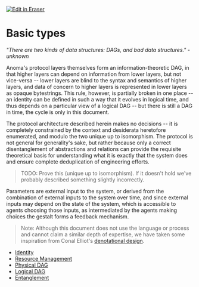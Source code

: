 <p><a target="_blank" href="https://app.eraser.io/workspace/IqIlr3o3qP1dvuW6OZaG" id="edit-in-eraser-github-link"><img alt="Edit in Eraser" src="https://firebasestorage.googleapis.com/v0/b/second-petal-295822.appspot.com/o/images%2Fgithub%2FOpen%20in%20Eraser.svg?alt=media&amp;token=968381c8-a7e7-472a-8ed6-4a6626da5501"></a></p>

# Basic types
_"There are two kinds of data structures: DAGs, and bad data structures." - unknown_

Anoma's protocol layers themselves form an information-theoretic DAG, in that higher layers can depend on information from lower layers, but not vice-versa -- lower layers are blind to the syntax and semantics of higher layers, and data of concern to higher layers is represented in lower layers as opaque bytestrings. This rule, however, is partially broken in one place -- an identity can be defined in such a way that it evolves in logical time, and thus depends on a particular view of a logical DAG -- but there is still a DAG in time, the cycle is only in this document.

The protocol architecture described herein makes no decisions -- it is completely constrained by the context and desiderata heretofore enumerated, and modulo the two unique up to isomorphism. The protocol is not general for generality's sake, but rather because only a correct disentanglement of abstractions and relations can provide the requisite theoretical basis for understanding what it is exactly that the system does and ensure complete deduplication of engineering efforts.

>  TODO: Prove this (unique up to isomorphism). If it doesn't hold we've probably described something slightly incorrectly. 

Parameters are external input to the system, or derived from the combination of external inputs to the system over time, and since external inputs may depend on the state of the system, which is accessible to agents choosing those inputs, as intermediated by the agents making choices the gestalt forms a feedback mechanism.

>  Note: Although this document does not use the language or process and cannot claim a similar depth of expertise, we have taken some inspiration from Conal Elliot's [﻿denotational design](https://www.typetheoryforall.com/2022/08/04/21-Conal-Eliott-2.html). 

- [﻿Identity](./basic-types/identity.md#identity) 
- [﻿Resource Management](./basic-types/resource.md#resource-management) 
- [﻿Physical DAG](./basic-types/physical-dag.md#physical-dag) 
- [﻿Logical DAG](./basic-types/logical-dag.md#logical-dag) 
- [﻿Entanglement](./basic-types/entanglement.md#entanglement) 



<!--- Eraser file: https://app.eraser.io/workspace/IqIlr3o3qP1dvuW6OZaG --->